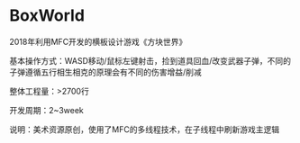 # BoxWorld
2018年利用MFC开发的横板设计游戏《方块世界》

基本操作方式：WASD移动/鼠标左键射击，捡到道具回血/改变武器子弹，不同的子弹遵循五行相生相克的原理会有不同的伤害增益/削减

整体工程量：>2700行

开发周期：2~3week

说明：美术资源原创，使用了MFC的多线程技术，在子线程中刷新游戏主逻辑



